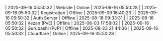 | 2025-09-16 05:50:32 | Website | Online | 2025-09-16 05:50:28 |
| 2025-09-16 05:50:32 | Registration | Offline | 2025-09-09 16:40:23 |
| 2025-09-16 05:50:32 | Auth Server | Offline | 2025-08-18 09:33:31 |
| 2025-09-16 05:50:32 | Kezan (PvE) | Offline | 2025-08-03 17:58:02 |
| 2025-09-16 05:50:32 | Gurubashi (PvP) | Offline | 2025-08-23 21:44:06 |
| 2025-09-16 05:50:32 | Cloudflare | Online | 2025-09-16 05:50:28 |
